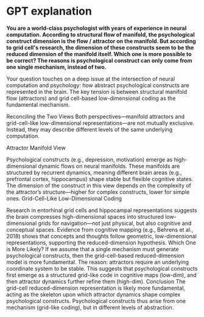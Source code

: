 # GPT explanation
<b>
You are a world-class psychologist with years of experience in neural computation. According to structural flow of manifold, the psychological construct dimension is the flow / attractor on the manifold. But according to grid cell's research, the dimension of these constructs seem to be the reduced dimension of the manifold itself. Which one is more possible to be correct? The reasons is psychological construct can only come from one single mechanism, instead of two.
</b>

Your question touches on a deep issue at the intersection of neural computation and psychology: how abstract psychological constructs are represented in the brain. The key tension is between structural manifold flow (attractors) and grid cell-based low-dimensional coding as the fundamental mechanism.

Reconciling the Two Views
Both perspectives—manifold attractors and grid-cell-like low-dimensional representations—are not mutually exclusive. Instead, they may describe different levels of the same underlying computation.

Attractor Manifold View

Psychological constructs (e.g., depression, motivation) emerge as high-dimensional dynamic flows on neural manifolds.
These manifolds are structured by recurrent dynamics, meaning different brain areas (e.g., prefrontal cortex, hippocampus) shape stable but flexible cognitive states.
The dimension of the construct in this view depends on the complexity of the attractor’s structure—higher for complex constructs, lower for simple ones.
Grid-Cell-Like Low-Dimensional Coding

Research in entorhinal grid cells and hippocampal representations suggests the brain compresses high-dimensional spaces into structured low-dimensional grids for navigation—not just physical, but also cognitive and conceptual spaces.
Evidence from cognitive mapping (e.g., Behrens et al., 2018) shows that concepts and thoughts follow geometric, low-dimensional representations, supporting the reduced-dimension hypothesis.
Which One is More Likely?
If we assume that a single mechanism must generate psychological constructs, then the grid-cell-based reduced-dimension model is more fundamental.
The reason: attractors require an underlying coordinate system to be stable. This suggests that psychological constructs first emerge as a structured grid-like code in cognitive maps (low-dim), and then attractor dynamics further refine them (high-dim).
Conclusion
The grid-cell reduced-dimension representation is likely more fundamental, acting as the skeleton upon which attractor dynamics shape complex psychological constructs. Psychological constructs thus arise from one mechanism (grid-like coding), but in different levels of abstraction.
